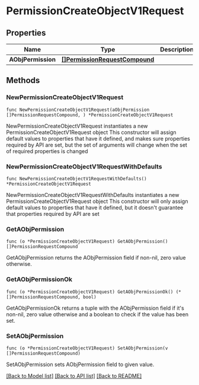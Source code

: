 # PermissionCreateObjectV1Request

## Properties

Name | Type | Description | Notes
------------ | ------------- | ------------- | -------------
**AObjPermission** | [**[]PermissionRequestCompound**](PermissionRequestCompound.md) |  | 

## Methods

### NewPermissionCreateObjectV1Request

`func NewPermissionCreateObjectV1Request(aObjPermission []PermissionRequestCompound, ) *PermissionCreateObjectV1Request`

NewPermissionCreateObjectV1Request instantiates a new PermissionCreateObjectV1Request object
This constructor will assign default values to properties that have it defined,
and makes sure properties required by API are set, but the set of arguments
will change when the set of required properties is changed

### NewPermissionCreateObjectV1RequestWithDefaults

`func NewPermissionCreateObjectV1RequestWithDefaults() *PermissionCreateObjectV1Request`

NewPermissionCreateObjectV1RequestWithDefaults instantiates a new PermissionCreateObjectV1Request object
This constructor will only assign default values to properties that have it defined,
but it doesn't guarantee that properties required by API are set

### GetAObjPermission

`func (o *PermissionCreateObjectV1Request) GetAObjPermission() []PermissionRequestCompound`

GetAObjPermission returns the AObjPermission field if non-nil, zero value otherwise.

### GetAObjPermissionOk

`func (o *PermissionCreateObjectV1Request) GetAObjPermissionOk() (*[]PermissionRequestCompound, bool)`

GetAObjPermissionOk returns a tuple with the AObjPermission field if it's non-nil, zero value otherwise
and a boolean to check if the value has been set.

### SetAObjPermission

`func (o *PermissionCreateObjectV1Request) SetAObjPermission(v []PermissionRequestCompound)`

SetAObjPermission sets AObjPermission field to given value.



[[Back to Model list]](../README.md#documentation-for-models) [[Back to API list]](../README.md#documentation-for-api-endpoints) [[Back to README]](../README.md)



